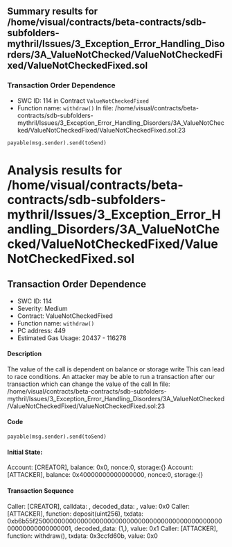 ## Summary results for /home/visual/contracts/beta-contracts/sdb-subfolders-mythril/Issues/3_Exception_Error_Handling_Disorders/3A_ValueNotChecked/ValueNotCheckedFixed/ValueNotCheckedFixed.sol
### Transaction Order Dependence
- SWC ID: 114 in Contract `ValueNotCheckedFixed`
- Function name: `withdraw()`
In file: /home/visual/contracts/beta-contracts/sdb-subfolders-mythril/Issues/3_Exception_Error_Handling_Disorders/3A_ValueNotChecked/ValueNotCheckedFixed/ValueNotCheckedFixed.sol:23
```
payable(msg.sender).send(toSend)
```
# Analysis results for /home/visual/contracts/beta-contracts/sdb-subfolders-mythril/Issues/3_Exception_Error_Handling_Disorders/3A_ValueNotChecked/ValueNotCheckedFixed/ValueNotCheckedFixed.sol

## Transaction Order Dependence
- SWC ID: 114
- Severity: Medium
- Contract: ValueNotCheckedFixed
- Function name: `withdraw()`
- PC address: 449
- Estimated Gas Usage: 20437 - 116278

#### Description

The value of the call is dependent on balance or storage write
This can lead to race conditions. An attacker may be able to run a transaction after our transaction which can change the value of the call
In file: /home/visual/contracts/beta-contracts/sdb-subfolders-mythril/Issues/3_Exception_Error_Handling_Disorders/3A_ValueNotChecked/ValueNotCheckedFixed/ValueNotCheckedFixed.sol:23

#### Code

```
payable(msg.sender).send(toSend)
```

#### Initial State:

Account: [CREATOR], balance: 0x0, nonce:0, storage:{}
Account: [ATTACKER], balance: 0x40000000000000000, nonce:0, storage:{}

#### Transaction Sequence

Caller: [CREATOR], calldata: , decoded_data: , value: 0x0
Caller: [ATTACKER], function: deposit(uint256), txdata: 0xb6b55f250000000000000000000000000000000000000000000000000000000000000001, decoded_data: (1,), value: 0x1
Caller: [ATTACKER], function: withdraw(), txdata: 0x3ccfd60b, value: 0x0


